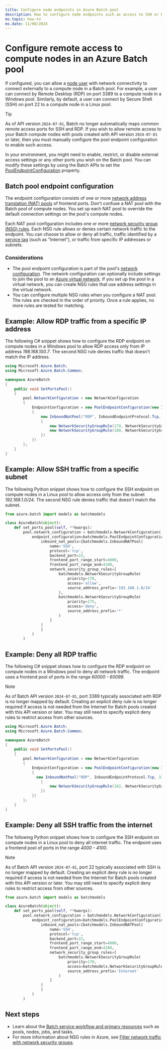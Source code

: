 ```yaml
---
title: Configure node endpoints in Azure Batch pool
description: How to configure node endpoints such as access to SSH or RDP ports on compute nodes in an Azure Batch pool.
ms.topic: how-to
ms.date: 11/08/2024
---
```


# Configure remote access to compute nodes in an Azure Batch pool

If configured, you can allow a [node user](/rest/api/batchservice/computenode/adduser) with network connectivity to connect
externally to a compute node in a Batch pool. For example, a user can connect by Remote Desktop (RDP) on port 3389 to a
compute node in a Windows pool. Similarly, by default, a user can connect by Secure Shell (SSH) on port 22 to a compute
node in a Linux pool.

> [!TIP]
> As of API version `2024-07-01`, Batch no longer automatically maps common remote access ports for SSH and RDP.
> If you wish to allow remote access to your Batch compute nodes with pools created with API version `2024-07-01` or later,
> then you must manually configure the pool endpoint configuration to enable such access.

In your environment, you might need to enable, restrict, or disable external access settings or any other ports you wish
on the Batch pool. You can modify these settings by using the Batch APIs to set the
[PoolEndpointConfiguration](/rest/api/batchservice/pool/add#poolendpointconfiguration) property.

## Batch pool endpoint configuration
The endpoint configuration consists of one or more [network address translation (NAT) pools](/rest/api/batchservice/pool/add#inboundnatpool)
of frontend ports. Don't confuse a NAT pool with the Batch pool of compute nodes. You set up each NAT pool to override
the default connection settings on the pool's compute nodes.

Each NAT pool configuration includes one or more [network security group (NSG) rules](/rest/api/batchservice/pool/add#networksecuritygrouprule). Each NSG rule allows or denies certain network traffic to the endpoint. You can choose to allow or deny all traffic, traffic identified by a [service tag](../virtual-network/network-security-groups-overview.md#service-tags) (such as "Internet"), or traffic from specific IP addresses or subnets.

### Considerations
* The pool endpoint configuration is part of the pool's [network configuration](/rest/api/batchservice/pool/add#networkconfiguration). The network configuration can optionally include settings to join the pool to an [Azure virtual network](batch-virtual-network.md). If you set up the pool in a virtual network, you can create NSG rules that use address settings in the virtual network.
* You can configure multiple NSG rules when you configure a NAT pool. The rules are checked in the order of priority. Once a rule applies, no more rules are tested for matching.

## Example: Allow RDP traffic from a specific IP address

The following C# snippet shows how to configure the RDP endpoint on compute nodes in a Windows pool to allow RDP access only from IP address *198.168.100.7*. The second NSG rule denies traffic that doesn't match the IP address.

```csharp
using Microsoft.Azure.Batch;
using Microsoft.Azure.Batch.Common;

namespace AzureBatch
{
    public void SetPortsPool()
    {
        pool.NetworkConfiguration = new NetworkConfiguration
        {
            EndpointConfiguration = new PoolEndpointConfiguration(new InboundNatPool[]
            {
                new InboundNatPool("RDP", InboundEndpointProtocol.Tcp, 3389, 7500, 8000, new NetworkSecurityGroupRule[]
                {
                    new NetworkSecurityGroupRule(179, NetworkSecurityGroupRuleAccess.Allow, "198.168.100.7"),
                    new NetworkSecurityGroupRule(180, NetworkSecurityGroupRuleAccess.Deny, "*")
                })
            })
        };
    }
}
```

## Example: Allow SSH traffic from a specific subnet

The following Python snippet shows how to configure the SSH endpoint on compute nodes in a Linux pool to allow access only from the subnet *192.168.1.0/24*. The second NSG rule denies traffic that doesn't match the subnet.

```python
from azure.batch import models as batchmodels

class AzureBatch(object):
    def set_ports_pool(self, **kwargs):
        pool.network_configuration = batchmodels.NetworkConfiguration(
            endpoint_configuration=batchmodels.PoolEndpointConfiguration(
                inbound_nat_pools=[batchmodels.InboundNATPool(
                    name='SSH',
                    protocol='tcp',
                    backend_port=22,
                    frontend_port_range_start=4000,
                    frontend_port_range_end=4100,
                    network_security_group_rules=[
                        batchmodels.NetworkSecurityGroupRule(
                            priority=170,
                            access='allow',
                            source_address_prefix='192.168.1.0/24'
                        ),
                        batchmodels.NetworkSecurityGroupRule(
                            priority=175,
                            access='deny',
                            source_address_prefix='*'
                        )
                    ]
                )
                ]
            )
        )
```



## Example: Deny all RDP traffic

The following C# snippet shows how to configure the RDP endpoint on compute nodes in a Windows pool to deny all network traffic. The endpoint uses a frontend pool of ports in the range *60000 - 60099*.

> [!NOTE]
> As of Batch API version `2024-07-01`, port 3389 typically associated with RDP is no longer mapped by default.
> Creating an explicit deny rule is no longer required if access is not needed from the Internet for Batch pools
> created with this API version or later. You may still need to specify explicit deny rules to restrict access
> from other sources.

```csharp
using Microsoft.Azure.Batch;
using Microsoft.Azure.Batch.Common;

namespace AzureBatch
{
    public void SetPortsPool()
    {
        pool.NetworkConfiguration = new NetworkConfiguration
        {
            EndpointConfiguration = new PoolEndpointConfiguration(new InboundNatPool[]
            {
              new InboundNatPool("RDP", InboundEndpointProtocol.Tcp, 3389, 60000, 60099, new NetworkSecurityGroupRule[]
                {
                    new NetworkSecurityGroupRule(162, NetworkSecurityGroupRuleAccess.Deny, "*"),
                })
            })
        };
    }
}
```

## Example: Deny all SSH traffic from the internet

The following Python snippet shows how to configure the SSH endpoint on compute nodes in a Linux pool to deny all internet traffic. The endpoint uses a frontend pool of ports in the range *4000 - 4100*.

> [!NOTE]
> As of Batch API version `2024-07-01`, port 22 typically associated with SSH is no longer mapped by default.
> Creating an explicit deny rule is no longer required if access is not needed from the Internet for Batch pools
> created with this API version or later. You may still need to specify explicit deny rules to restrict access
> from other sources.

```python
from azure.batch import models as batchmodels

class AzureBatch(object):
    def set_ports_pool(self, **kwargs):
        pool.network_configuration = batchmodels.NetworkConfiguration(
            endpoint_configuration=batchmodels.PoolEndpointConfiguration(
                inbound_nat_pools=[batchmodels.InboundNATPool(
                    name='SSH',
                    protocol='tcp',
                    backend_port=22,
                    frontend_port_range_start=4000,
                    frontend_port_range_end=4100,
                    network_security_group_rules=[
                        batchmodels.NetworkSecurityGroupRule(
                            priority=170,
                            access=batchmodels.NetworkSecurityGroupRuleAccess.deny,
                            source_address_prefix='Internet'
                        )
                    ]
                )
                ]
            )
        )
```

## Next steps

- Learn about the [Batch service workflow and primary resources](batch-service-workflow-features.md) such as pools, nodes, jobs, and tasks.
- For more information about NSG rules in Azure, see [Filter network traffic with network security groups](../virtual-network/network-security-groups-overview.md).
